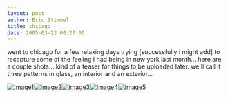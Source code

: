 ```yaml
---
layout: post
author: Eric Stimmel
title: chicago
date: 2005-03-22 00:27:00
--- 
```



went to chicago for a few relaxing days trying [successfully i might add] to recapture some of the feeling i had being in new york last month... here are a couple shots... kind of a teaser for things to be uploaded later. we'll call it three patterns in glass, an interior and an exterior...

[![image1][]][1][![image2][]][2][![image3][]][3][![image4][]][4][![image5][]][5]

  [image1]: http://photos1.blogger.com/img/5/3283/320/IMG_6330.jpg
  [1]: http://photos1.blogger.com/img/5/3283/640/IMG_6330.jpg
  [image2]: http://photos1.blogger.com/img/5/3283/320/IMG_6406.jpg
  [2]: http://photos1.blogger.com/img/5/3283/640/IMG_6406.jpg
  [image3]: http://photos1.blogger.com/img/5/3283/320/IMG_6413.jpg
  [3]: http://photos1.blogger.com/img/5/3283/640/IMG_6413.jpg
  [image4]: http://photos1.blogger.com/img/5/3283/320/IMG_6524.jpg
  [4]: http://photos1.blogger.com/img/5/3283/640/IMG_6524.jpg
  [image5]: http://photos1.blogger.com/img/5/3283/320/IMG_6361.jpg
  [5]: http://photos1.blogger.com/img/5/3283/640/IMG_6361.jpg

